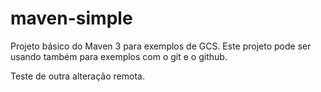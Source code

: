 maven-simple
============

Projeto básico do Maven 3 para exemplos de GCS. Este projeto pode ser usando também para exemplos com o git e o github.

Teste de outra alteração remota.
